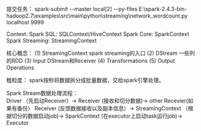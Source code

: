 提交任务：
    spark-submit --master local[2] --py-files E:\spark-2.4.3-bin-hadoop2.7\examples\src\main\python\streaming\network_wordcount.py localhost 9999

Context:
    Spark SQL: SQLContext/HiveContext
    Spark Core: SparkContext
    Spark Streaming: StreamingContext

核心概念：
    (1) StreamingContext spark streaming的入口
    (2) DStream 一些列的RDD
    (3) Input DStream和Receiver
    (4) Transformations
    (5) Output Operations

粗粒度：
    spark按秒将数据拆分成批量数据，交给spark引擎处理。

Spark Stream数据处理流程：    
    Driver （先启动Receiver）-> Receiver (接收和切分数据)-> other Recevier(如果有备份）
    Receiver (反馈数据接收以及副本信息）-> StreamingContext （根据切分的数据启动job)-> SparkContext (在executor上启动task运行job)-> Executor 